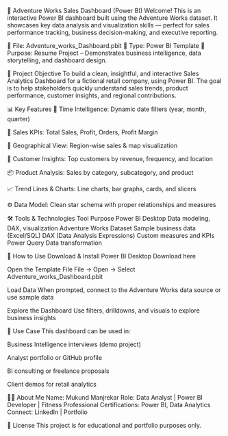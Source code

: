 🚀 Adventure Works Sales Dashboard (Power BI)
Welcome! This is an interactive Power BI dashboard built using the Adventure Works dataset. It showcases key data analysis and visualization skills — perfect for sales performance tracking, business decision-making, and executive reporting.

📁 File: Adventure_works_Dashboard.pbit
📌 Type: Power BI Template
🎯 Purpose: Resume Project – Demonstrates business intelligence, data storytelling, and dashboard design.

🧠 Project Objective
To build a clean, insightful, and interactive Sales Analytics Dashboard for a fictional retail company, using Power BI. The goal is to help stakeholders quickly understand sales trends, product performance, customer insights, and regional contributions.

📊 Key Features
📅 Time Intelligence: Dynamic date filters (year, month, quarter)

💸 Sales KPIs: Total Sales, Profit, Orders, Profit Margin

📍 Geographical View: Region-wise sales & map visualization

👥 Customer Insights: Top customers by revenue, frequency, and location

📦 Product Analysis: Sales by category, subcategory, and product

📈 Trend Lines & Charts: Line charts, bar graphs, cards, and slicers

⚙️ Data Model: Clean star schema with proper relationships and measures

🛠️ Tools & Technologies
Tool	Purpose
Power BI Desktop	Data modeling, DAX, visualization
Adventure Works Dataset	Sample business data (Excel/SQL)
DAX (Data Analysis Expressions)	Custom measures and KPIs
Power Query	Data transformation

📌 How to Use
Download & Install Power BI Desktop
Download here

Open the Template File
File → Open → Select Adventure_works_Dashboard.pbit

Load Data
When prompted, connect to the Adventure Works data source or use sample data

Explore the Dashboard
Use filters, drilldowns, and visuals to explore business insights

📂 Use Case
This dashboard can be used in:

Business Intelligence interviews (demo project)

Analyst portfolio or GitHub profile

BI consulting or freelance proposals

Client demos for retail analytics

👨‍💻 About Me
Name: Mukund Manjrekar
Role: Data Analyst | Power BI Developer | Fitness Professional
Certifications: Power BI, Data Analytics
Connect: LinkedIn | Portfolio

📃 License
This project is for educational and portfolio purposes only.
